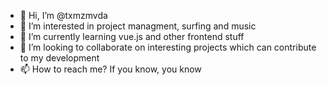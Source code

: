 - 👋 Hi, I’m @txmzmvda
- 👀 I’m interested in project managment, surfing and music
- 🌱 I’m currently learning vue.js and other frontend stuff
- 💞️ I’m looking to collaborate on interesting projects which can contribute to my development
- 📫 How to reach me? If you know, you know <wink wink>
